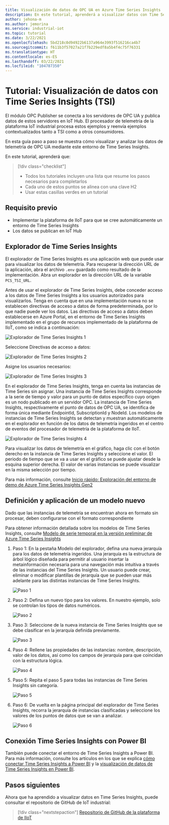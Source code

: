 ```yaml
---
title: Visualización de datos de OPC UA en Azure Time Series Insights
description: En este tutorial, aprenderá a visualizar datos con Time Series Insights.
author: jehona-m
ms.author: jemorina
ms.service: industrial-iot
ms.topic: tutorial
ms.date: 3/22/2021
ms.openlocfilehash: 5bd218c0d94922b6137a964e3993f516216ca4b7
ms.sourcegitcommit: f611b3f57027a21f7b229edf8a5b4f4c75f76331
ms.translationtype: HT
ms.contentlocale: es-ES
ms.lasthandoff: 03/22/2021
ms.locfileid: "104787350"
---
```

# <a name="tutorial-visualize-data-with-time-series-insights-tsi"></a>Tutorial: Visualización de datos con Time Series Insights (TSI)

El módulo OPC Publisher se conecta a los servidores de OPC UA y publica datos de estos servidores en IoT Hub. El procesador de telemetría de la plataforma IoT industrial procesa estos ejemplos y reenvía ejemplos contextualizados tanto a TSI como a otros consumidores.  

En esta guía paso a paso se muestra cómo visualizar y analizar los datos de telemetría de OPC UA mediante este entorno de Time Series Insights.

En este tutorial, aprenderá que:

> [!div class="checklist"]
> * Todos los tutoriales incluyen una lista que resume los pasos necesarios para completarlos
> * Cada uno de estos puntos se alinea con una clave H2
> * Usar estas casillas verdes en un tutorial

## <a name="prerequisite"></a>Requisito previo

* Implementar la plataforma de IIoT para que se cree automáticamente un entorno de Time Series Insights
* Los datos se publican en IoT Hub

## <a name="time-series-insights-explorer"></a>Explorador de Time Series Insights

El explorador de Time Series Insights es una aplicación web que puede usar para visualizar los datos de telemetría. Para recuperar la dirección URL de la aplicación, abra el archivo `.env` guardado como resultado de la implementación.  Abra un explorador en la dirección URL de la variable `PCS_TSI_URL`.  

Antes de usar el explorador de Time Series Insights, debe conceder acceso a los datos de Time Series Insights a los usuarios autorizados para visualizarlos. Tenga en cuenta que en una implementación nueva no se establecen directivas de acceso a datos de forma predeterminada, por lo que nadie puede ver los datos. Las directivas de acceso a datos deben establecerse en Azure Portal, en el entorno de Time Series Insights implementado en el grupo de recursos implementado de la plataforma de IIoT, como se indica a continuación:

   ![Explorador de Time Series Insights 1](media/tutorial-iiot-visualize-data-tsi/tutorial-time-series-insights-data-access-1.png)

Seleccione Directivas de acceso a datos:

   ![Explorador de Time Series Insights 2](media/tutorial-iiot-visualize-data-tsi/tutorial-time-series-insights-data-access-2.png)

Asigne los usuarios necesarios:

   ![Explorador de Time Series Insights 3](media/tutorial-iiot-visualize-data-tsi/tutorial-time-series-insights-data-access-3.png)


En el explorador de Time Series Insights, tenga en cuenta las instancias de Time Series sin asignar. Una instancia de Time Series Insights corresponde a la serie de tiempo y valor para un punto de datos específico cuyo origen es un nodo publicado en un servidor OPC. La instancia de Time Series Insights, respectivamente el punto de datos de OPC UA, se identifica de forma única mediante EndpointId, SubscriptionId y NodeId. Los modelos de instancias de Time Series Insights se detectan y muestran automáticamente en el explorador en función de los datos de telemetría ingeridos en el centro de eventos del procesador de telemetría de la plataforma de IIoT.

   ![Explorador de Time Series Insights 4](media/tutorial-iiot-visualize-data-tsi/tutorial-time-series-insights-step-0.png)

Para visualizar los datos de telemetría en el gráfico, haga clic con el botón derecho en la instancia de Time Series Insights y seleccione el valor. El periodo de tiempo que se va a usar en el gráfico se puede ajustar desde la esquina superior derecha. El valor de varias instancias se puede visualizar en la misma selección por tiempo.

Para más información, consulte [Inicio rápido: Exploración del entorno de demo de Azure Time Series Insights Gen2](https://docs.microsoft.com/azure/time-series-insights/time-series-insights-update-quickstart)

## <a name="define-and-apply-a-new-model"></a>Definición y aplicación de un modelo nuevo

Dado que las instancias de telemetría se encuentran ahora en formato sin procesar, deben configurarse con el formato correspondiente 

Para obtener información detallada sobre los modelos de Time Series Insights, consulte [Modelo de serie temporal en la versión preliminar de Azure Time Series Insights](https://docs.microsoft.com/azure/time-series-insights/time-series-insights-update-tsm)

1. Paso 1: En la pestaña Modelo del explorador, defina una nueva jerarquía para los datos de telemetría ingeridos. Una jerarquía es la estructura de árbol lógico diseñada para permitir al usuario insertar la metainformación necesaria para una navegación más intuitiva a través de las instancias del Time Series Insights. Un usuario puede crear, eliminar o modificar plantillas de jerarquía que se pueden usar más adelante para las distintas instancias de Time Series Insights.

   ![Paso 1](media/tutorial-iiot-visualize-data-tsi/tutorial-time-series-insights-step-1.png)

2. Paso 2: Defina un nuevo tipo para los valores. En nuestro ejemplo, solo se controlan los tipos de datos numéricos.

   ![Paso 2](media/tutorial-iiot-visualize-data-tsi/tutorial-time-series-insights-step-2.png)

3. Paso 3: Seleccione de la nueva instancia de Time Series Insights que se debe clasificar en la jerarquía definida previamente.

   ![Paso 3](media/tutorial-iiot-visualize-data-tsi/tutorial-time-series-insights-step-3.png)

4. Paso 4: Rellene las propiedades de las instancias: nombre, descripción, valor de los datos, así como los campos de jerarquía para que coincidan con la estructura lógica. 

   ![Paso 4](media/tutorial-iiot-visualize-data-tsi/tutorial-time-series-insights-step-4.png)

5. Paso 5: Repita el paso 5 para todas las instancias de Time Series Insights sin categoría.

   ![Paso 5](media/tutorial-iiot-visualize-data-tsi/tutorial-time-series-insights-step-5.png)

6. Paso 6: De vuelta en la página principal del explorador de Time Series Insights, recorra la jerarquía de instancias clasificadas y seleccione los valores de los puntos de datos que se van a analizar.

   ![Paso 6](media/tutorial-iiot-visualize-data-tsi/tutorial-time-series-insights-step-6.png)

## <a name="connect-time-series-insights-to-power-bi"></a>Conexión Time Series Insights con Power BI

También puede conectar el entorno de Time Series Insights a Power BI.  Para más información, consulte los artículos en los que se explica [cómo conectar Time Series Insights a Power BI](https://docs.microsoft.com/azure/time-series-insights/how-to-connect-power-bi) y la [visualización de datos de Time Series Insights en Power BI](https://docs.microsoft.com/azure/time-series-insights/concepts-power-bi).


## <a name="next-steps"></a>Pasos siguientes
Ahora que ha aprendido a visualizar datos en Time Series Insights, puede consultar el repositorio de GitHub de IoT industrial:

> [!div class="nextstepaction"]
> [Repositorio de GitHub de la plataforma de IIoT](https://github.com/Azure/iot-edge-opc-publisher)